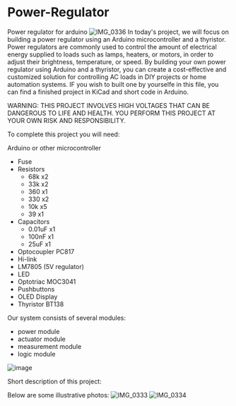 # Power-Regulator

Power regulator for arduino 
![IMG_0336](https://user-images.githubusercontent.com/127328405/233417921-0a248f8b-8eb7-490d-a4a8-28f2506e8195.JPG)
In today's project, we will focus on building a power regulator using an Arduino microcontroller and a thyristor. Power regulators are commonly used to control the amount of electrical energy supplied to loads such as lamps, heaters, or motors, in order to adjust their brightness, temperature, or speed. By building your own power regulator using Arduino and a thyristor, you can create a cost-effective and customized solution for controlling AC loads in DIY projects or home automation systems. IF you wish to built one by yourselfe in this file, you can find a finished project in KiCad and short code in Arduino.

WARNING: THIS PROJECT INVOLVES HIGH VOLTAGES THAT CAN BE DANGEROUS TO LIFE AND HEALTH. 
YOU PERFORM THIS PROJECT AT YOUR OWN RISK AND RESPONSIBILITY.

To complete this project you will need:

Arduino or other microcontroller
* Fuse
* Resistors
    * 68k x2
    * 33k x2
    * 360 x1
    * 330 x2
    * 10k x5
    * 39 x1
* Capacitors
    * 0.01uF x1
    * 100nF x1
    * 25uF x1
* Optocoupler PC817
* Hi-link
* LM7805 (5V regulator)
* LED
* Optotriac MOC3041
* Pushbuttons
* OLED Display
* Thyristor BT138

Our system consists of several modules: 
* power module
* actuator module
* measurement module
* logic module

![image](https://user-images.githubusercontent.com/127328405/233717977-a205c8f1-172e-4290-bee5-1d3509b0191a.png)

Short description of this project:






Below are some illustrative photos:
![IMG_0333](https://user-images.githubusercontent.com/127328405/233417970-14f5ca37-7357-4c78-9306-d3bf5964af4e.JPG)
![IMG_0334](https://user-images.githubusercontent.com/127328405/233417983-43a7cb51-7ace-44d9-91cd-f096ca21e5a4.JPG)
